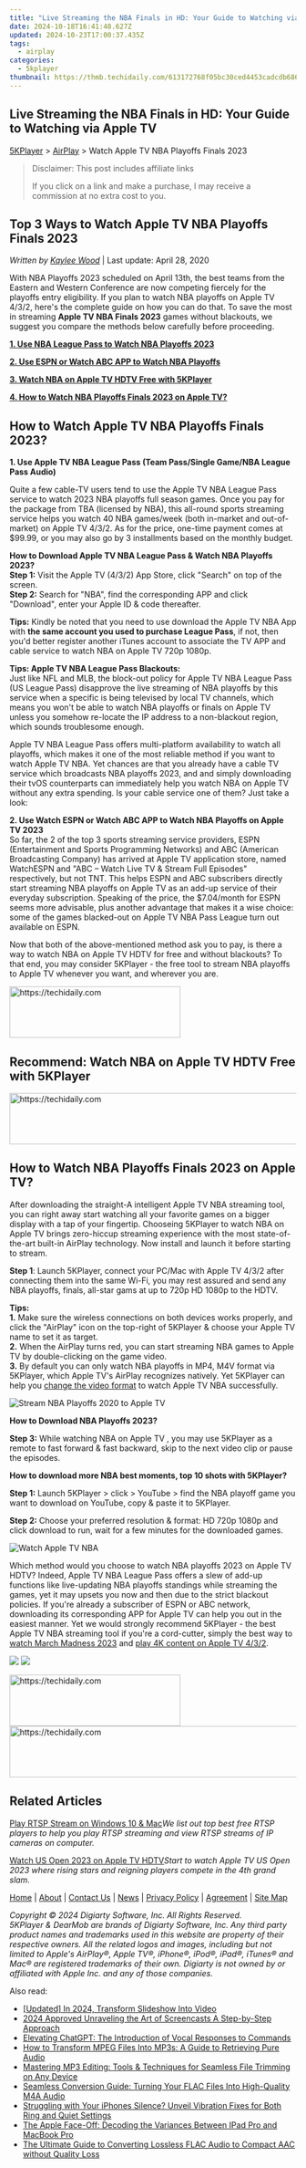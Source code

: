 ```yaml
---
title: "Live Streaming the NBA Finals in HD: Your Guide to Watching via Apple TV"
date: 2024-10-18T16:41:48.627Z
updated: 2024-10-23T17:00:37.435Z
tags:
  - airplay
categories:
  - 5kplayer
thumbnail: https://thmb.techidaily.com/613172768f05bc30ced4453cadcdb6862cbaab1d05b995774101e68045c480a9.png
---
```


## Live Streaming the NBA Finals in HD: Your Guide to Watching via Apple TV

[5KPlayer](https://tools.techidaily.com/5kplayer/products/) \> [AirPlay](https://tools.techidaily.com/5kplayer/airplay/) \> Watch Apple TV NBA Playoffs Finals 2023

>  Disclaimer: This post includes affiliate links
>
>  If you click on a link and make a purchase, I may receive a commission at no extra cost to you.
>

## Top 3 Ways to Watch Apple TV NBA Playoffs Finals 2023

 _Written by [Kaylee Wood](https://www.quora.com/profile/Amanda-Hu-21)_ | Last update: April 28, 2020

With NBA Playoffs 2023 scheduled on April 13th, the best teams from the Eastern and Western Conference are now competing fiercely for the playoffs entry eligibility. If you plan to watch NBA playoffs on Apple TV 4/3/2, here's the complete guide on how you can do that. To save the most in streaming **Apple TV NBA Finals 2023** games without blackouts, we suggest you compare the methods below carefully before proceeding.

[**1\. Use NBA League Pass to Watch NBA Playoffs 2023**](https://tools.techidaily.com/5kplayer/airplay/)

[**2\. Use ESPN or Watch ABC APP to Watch NBA Playoffs**](https://tools.techidaily.com/5kplayer/airplay/)

[**3\. Watch NBA on Apple TV HDTV Free with 5KPlayer**](https://tools.techidaily.com/5kplayer/airplay/)

[**4\. How to Watch NBA Playoffs Finals 2023 on Apple TV?**](https://tools.techidaily.com/5kplayer/airplay/)

## How to Watch Apple TV NBA Playoffs Finals 2023?

**1\. Use Apple TV NBA League Pass (Team Pass/Single Game/NBA League Pass Audio)**

Quite a few cable-TV users tend to use the Apple TV NBA League Pass service to watch 2023 NBA playoffs full season games. Once you pay for the package from TBA (licensed by NBA), this all-round sports streaming service helps you watch 40 NBA games/week (both in-market and out-of-market) on Apple TV 4/3/2\. As for the price, one-time payment comes at $99.99, or you may also go by 3 installments based on the monthly budget.

 **How to Download Apple TV NBA League Pass & Watch NBA Playoffs 2023?**  
**Step 1:** Visit the Apple TV (4/3/2) App Store, click "Search" on top of the screen.  
**Step 2:** Search for "NBA", find the corresponding APP and click "Download", enter your Apple ID & code thereafter.

**Tips:** Kindly be noted that you need to use download the Apple TV NBA App with **the same account you used to purchase League Pass**, if not, then you'd better register another iTunes account to associate the TV APP and cable service to watch NBA on Apple TV 720p 1080p.

**Tips: Apple TV NBA League Pass Blackouts:**  
 Just like NFL and MLB, the block-out policy for Apple TV NBA League Pass (US League Pass) disapprove the live streaming of NBA playoffs by this service when a specific is being televised by local TV channels, which means you won't be able to watch NBA playoffs or finals on Apple TV unless you somehow re-locate the IP address to a non-blackout region, which sounds troublesome enough. 

Apple TV NBA League Pass offers multi-platform availability to watch all playoffs, which makes it one of the most reliable method if you want to watch Apple TV NBA. Yet chances are that you already have a cable TV service which broadcasts NBA playoffs 2023, and and simply downloading their tvOS counterparts can immediately help you watch NBA on Apple TV without any extra spending. Is your cable service one of them? Just take a look:

**2\. Use Watch ESPN or Watch ABC APP to Watch NBA Playoffs on Apple TV 2023**  
 So far, the 2 of the top 3 sports streaming service providers, ESPN (Entertainment and Sports Programming Networks) and ABC (American Broadcasting Company) has arrived at Apple TV application store, named WatchESPN and "ABC – Watch Live TV & Stream Full Episodes" respectively, but not TNT. This helps ESPN and ABC subscribers directly start streaming NBA playoffs on Apple TV as an add-up service of their everyday subscription. Speaking of the price, the $7.04/month for ESPN seems more advisable, plus another advantage that makes it a wise choice: some of the games blacked-out on Apple TV NBA Pass League turn out available on ESPN.  
  
 Now that both of the above-mentioned method ask you to pay, is there a way to watch NBA on Apple TV HDTV for free and without blackouts? To that end, you may consider 5KPlayer - the free tool to stream NBA playoffs to Apple TV whenever you want, and wherever you are.

<!-- affiliate ads begin -->
<a href="https://aligracehair.sjv.io/c/5597632/1938693/19272" target="_top" id="1938693">
  <img src="//a.impactradius-go.com/display-ad/19272-1938693" border="0" alt="https://techidaily.com" width="300" height="90"/>
</a>
<img height="0" width="0" src="https://aligracehair.sjv.io/i/5597632/1938693/19272" style="position:absolute;visibility:hidden;" border="0" />
<!-- affiliate ads end -->

## Recommend: Watch NBA on Apple TV HDTV Free with 5KPlayer

<!-- affiliate ads begin -->
<a href="https://zebaoaffiliateprogram.pxf.io/c/5597632/2137976/21526" target="_top" id="2137976">
  <img src="//a.impactradius-go.com/display-ad/21526-2137976" border="0" alt="https://techidaily.com" width="728" height="90"/>
</a>
<img height="0" width="0" src="https://zebaoaffiliateprogram.pxf.io/i/5597632/2137976/21526" style="position:absolute;visibility:hidden;" border="0" />
<!-- affiliate ads end -->

## How to Watch NBA Playoffs Finals 2023 on Apple TV?

After downloading the straight-A intelligent Apple TV NBA streaming tool, you can right away start watching all your favorite games on a bigger display with a tap of your fingertip. Chooseing 5KPlayer to watch NBA on Apple TV brings zero-hiccup streaming experience with the most state-of-the-art built-in AirPlay technology. Now install and launch it before starting to stream. 

**Step 1**: Launch 5KPlayer, connect your PC/Mac with Apple TV 4/3/2 after connecting them into the same Wi-Fi, you may rest assured and send any NBA playoffs, finals, all-star gams at up to 720p HD 1080p to the HDTV. 

**Tips:**   
**1.** Make sure the wireless connections on both devices works properly, and click the "AirPlay" icon on the top-right of 5KPlayer & choose your Apple TV name to set it as target.  
**2.** When the AirPlay turns red, you can start streaming NBA games to Apple TV by double-clicking on the game video.  
**3.** By default you can only watch NBA playoffs in MP4, M4V format via 5KPlayer, which Apple TV's AirPlay recognizes natively. Yet 5KPlayer can help you [change the video format](https://tools.techidaily.com/5kplayer/youtube-download/) to watch Apple TV NBA successfully.

![Stream NBA Playoffs 2020 to Apple TV](https://www.5kplayer.com/airplay/img/5k-airplay-xsy-airplay-with-win10-15021501.jpg) 

**How to Download NBA Playoffs 2023?**

**Step 3:** While watching NBA on Apple TV , you may use 5KPlayer as a remote to fast forward & fast backward, skip to the next video clip or pause the episodes. 

**How to download more NBA best moments, top 10 shots with 5KPlayer?**

 **Step 1:** Launch 5KPlayer > click > YouTube > find the NBA playoff game you want to download on YouTube, copy & paste it to 5KPlayer.

**Step 2:**  Choose your preferred resolution & format: HD 720p 1080p and click download to run, wait for a few minutes for the downloaded games.

![Watch Apple TV NBA](https://www.5kplayer.com/airplay/img/watch-apple-tv-nba-2017.jpg) 

Which method would you choose to watch NBA playoffs 2023 on Apple TV HDTV? Indeed, Apple TV NBA League Pass offers a slew of add-up functions like live-updating NBA playoffs standings while streaming the games, yet it may upsets you now and then due to the strict blackout policies. If you're already a subscriber of ESPN or ABC network, downloading its corresponding APP for Apple TV can help you out in the easiest manner. Yet we would strongly recommend 5KPlayer - the best Apple TV NBA streaming tool if you're a cord-cutter, simply the best way to [watch March Madness 2023](https://tools.techidaily.com/5kplayer/airplay/) and [play 4K content on Apple TV 4/3/2](https://tools.techidaily.com/5kplayer/airplay/). 

[![](https://www.5kplayer.com/airplay/../button/freedownwhitewin.png)](https://tools.techidaily.com/5kplayer/products/) [![](https://www.5kplayer.com/airplay/../button/freedownbackmac.png)](https://tools.techidaily.com/5kplayer/products/) 

<!-- affiliate ads begin -->
<a href="https://aligracehair.sjv.io/c/5597632/1880940/19272" target="_top" id="1880940">
  <img src="//a.impactradius-go.com/display-ad/19272-1880940" border="0" alt="https://techidaily.com" width="300" height="90"/>
</a>
<img height="0" width="0" src="https://aligracehair.sjv.io/i/5597632/1880940/19272" style="position:absolute;visibility:hidden;" border="0" />
<!-- affiliate ads end -->

<!-- affiliate ads begin -->
<a href="https://aligracehair.sjv.io/c/5597632/1997635/19272" target="_top" id="1997635">
  <img src="//a.impactradius-go.com/display-ad/19272-1997635" border="0" alt="https://techidaily.com" width="728" height="90"/>
</a>
<img height="0" width="0" src="https://aligracehair.sjv.io/i/5597632/1997635/19272" style="position:absolute;visibility:hidden;" border="0" />
<!-- affiliate ads end -->

## Related Articles

[Play RTSP Stream on Windows 10 & Mac](https://tools.techidaily.com/5kplayer/video-music-player/)_We list out top best free RTSP players to help you play RTSP streaming and view RTSP streams of IP cameras on computer._

[Watch US Open 2023 on Apple TV HDTV](https://tools.techidaily.com/5kplayer/airplay/)_Start to watch Apple TV US Open 2023 where rising stars and reigning players compete in the 4th grand slam._

[Home](https://tools.techidaily.com/5kplayer/products/) | [About](https://tools.techidaily.com/5kplayer/products/) | [Contact Us](https://tools.techidaily.com/5kplayer/products/) | [News](https://tools.techidaily.com/5kplayer/products/) | [Privacy Policy](https://tools.techidaily.com/5kplayer/products/) | [Agreement](https://tools.techidaily.com/5kplayer/products/) | [Site Map](https://tools.techidaily.com/5kplayer/products/)

_Copyright © 2024 Digiarty Software, Inc. All Rights Reserved._  
_5KPlayer & DearMob are brands of Digiarty Software, Inc. Any third party product names and trademarks used in this website are property of their respective owners. All the related logos and images, including but not limited to Apple's AirPlay®, Apple TV®, iPhone®, iPod®, iPad®, iTunes® and Mac® are registered trademarks of their own. Digiarty is not owned by or affiliated with Apple Inc. and any of those companies._

<ins class="adsbygoogle"
     style="display:block"
     data-ad-format="autorelaxed"
     data-ad-client="ca-pub-7571918770474297"
     data-ad-slot="1223367746"></ins>

<ins class="adsbygoogle"
     style="display:block"
     data-ad-client="ca-pub-7571918770474297"
     data-ad-slot="8358498916"
     data-ad-format="auto"
     data-full-width-responsive="true"></ins>

<span class="atpl-alsoreadstyle">Also read:</span>
<div><ul>
<li><a href="https://desktop-recording.techidaily.com/updated-in-2024-transform-slideshow-into-video/"><u>[Updated] In 2024, Transform Slideshow Into Video</u></a></li>
<li><a href="https://screen-sharing-recording.techidaily.com/2024-approved-unraveling-the-art-of-screencasts-a-step-by-step-approach/"><u>2024 Approved Unraveling the Art of Screencasts A Step-by-Step Approach</u></a></li>
<li><a href="https://tech-savvy.techidaily.com/elevating-chatgpt-the-introduction-of-vocal-responses-to-commands/"><u>Elevating ChatGPT: The Introduction of Vocal Responses to Commands</u></a></li>
<li><a href="https://media-tips.techidaily.com/how-to-transform-mpeg-files-into-mp3s-a-guide-to-retrieving-pure-audio/"><u>How to Transform MPEG Files Into MP3s: A Guide to Retrieving Pure Audio</u></a></li>
<li><a href="https://media-tips.techidaily.com/mastering-mp3-editing-tools-and-techniques-for-seamless-file-trimming-on-any-device/"><u>Mastering MP3 Editing: Tools & Techniques for Seamless File Trimming on Any Device</u></a></li>
<li><a href="https://media-tips.techidaily.com/seamless-conversion-guide-turning-your-flac-files-into-high-quality-m4a-audio/"><u>Seamless Conversion Guide: Turning Your FLAC Files Into High-Quality M4A Audio</u></a></li>
<li><a href="https://fox-that.techidaily.com/1721467826524-struggling-with-your-iphones-silence-unveil-vibration-fixes-for-both-ring-and-quiet-settings/"><u>Struggling with Your iPhones Silence? Unveil Vibration Fixes for Both Ring and Quiet Settings</u></a></li>
<li><a href="https://buynow-reviews.techidaily.com/the-apple-face-off-decoding-the-variances-between-ipad-pro-and-macbook-pro/"><u>The Apple Face-Off: Decoding the Variances Between IPad Pro and MacBook Pro</u></a></li>
<li><a href="https://media-tips.techidaily.com/the-ultimate-guide-to-converting-lossless-flac-audio-to-compact-aac-without-quality-loss/"><u>The Ultimate Guide to Converting Lossless FLAC Audio to Compact AAC without Quality Loss</u></a></li>
</ul></div>

